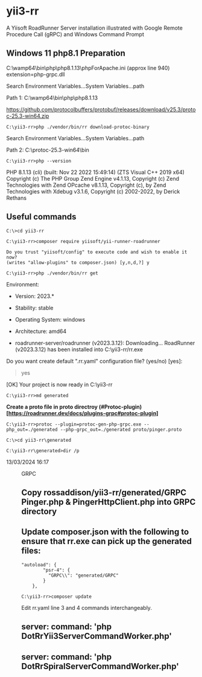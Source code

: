 # yii3-rr
A Yiisoft RoadRunner Server installation illustrated with Google Remote Procedure Call (gRPC) and Windows Command Prompt

## Windows 11 php8.1 Preparation ##
C:\wamp64\bin\php\php8.1.13\phpForApache.ini (approx line 940) extension=php-grpc.dll

Search Environment Variables...System Variables...path

Path 1: C:\wamp64\bin\php\php8.1.13

https://github.com/protocolbuffers/protobuf/releases/download/v25.3/protoc-25.3-win64.zip
````
C:\yii3-rr>php ./vendor/bin/rr download-protoc-binary
````

Search Environment Variables...System Variables...path

Path 2: C:\protoc-25.3-win64\bin  

````
C:\yii3-rr>php --version
````

PHP 8.1.13 (cli) (built: Nov 22 2022 15:49:14) (ZTS Visual C++ 2019 x64)
Copyright (c) The PHP Group
Zend Engine v4.1.13, Copyright (c) Zend Technologies
    with Zend OPcache v8.1.13, Copyright (c), by Zend Technologies
    with Xdebug v3.1.6, Copyright (c) 2002-2022, by Derick Rethans

## Useful commands ##
````
C:\>cd yii3-rr
````

````
C:\yii3-rr>composer require yiisoft/yii-runner-roadrunner
````

````
Do you trust "yiisoft/config" to execute code and wish to enable it now? 
(writes "allow-plugins" to composer.json) [y,n,d,?] y
````

````
C:\yii3-rr>php ./vendor/bin/rr get
````

 Environment:
   - Version:          2023.*
   - Stability:        stable
   - Operating System: windows
   - Architecture:     amd64

  - roadrunner-server/roadrunner (v2023.3.12): Downloading...
RoadRunner (v2023.3.12) has been installed into C:\yii3-rr/rr.exe

 Do you want create default ".rr.yaml" configuration file? (yes/no) [yes]:
 > yes

 [OK] Your project is now ready in C:\yii3-rr


````
C:\yii3-rr>md generated
````
**Create a proto file in proto directroy (#Protoc-plugin)[https://roadrunner.dev/docs/plugins-grpc#protoc-plugin]**
````
C:\yii3-rr>protoc --plugin=protoc-gen-php-grpc.exe --php_out=./generated --php-grpc_out=./generated proto/pinger.proto
````

````
C:\>cd yii3-rr\generated
````

````
C:\yii3-rr\generated>dir /p
````

13/03/2024  16:17    <DIR>          GRPC

## Copy rossaddison/yii3-rr/generated/GRPC Pinger.php & PingerHttpClient.php into GRPC directory ##

## Update composer.json with the following to ensure that rr.exe can pick up the generated files: ##

````
"autoload": {
        "psr-4": {
          "GRPC\\": "generated/GRPC"  
        }
    },
````

````
C:\yii3-rr>composer update
````

Edit rr.yaml line 3 and 4 commands interchangeably.

## server: command: 'php DotRrYii3ServerCommandWorker.php' #

##  server: command: 'php DotRrSpiralServerCommandWorker.php' #
